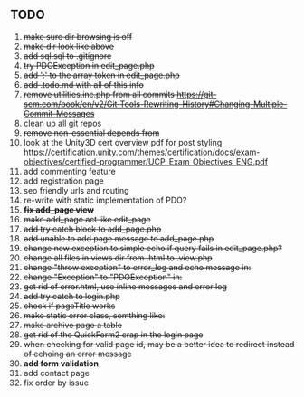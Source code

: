 ## TODO ##

1. <del>make sure dir browsing is off</del>
2. <del>make dir look like above</del>
3. <del>add sql.sql to .gitignore</del>
4. <del>try PDOException in edit_page.php</del>
5. <del>add ':' to the array token in edit_page.php</del>
6. <del>add .todo.md with all of this info</del>
7. <del>remove utilities.inc.php from all commits
	<https://git-scm.com/book/en/v2/Git-Tools-Rewriting-History#Changing-Multiple-Commit-Messages></del>
8. clean up all git repos
9. <del>remove non-essential depends from <startbootstrap></del>
10. look at the Unity3D cert overview pdf for post styling 
	<https://certification.unity.com/themes/certification/docs/exam-objectives/certified-programmer/UCP_Exam_Objectives_ENG.pdf>
11. add commenting feature
12. add registration page
13. seo friendly urls and routing
14. re-write with static implementation of PDO?
15. <del>__fix add_page view__</del>
16. <del>make add_page act like edit_page</del>
17. <del>add try catch block to add_page.php</del>
18. <del>add unable to add page message to add_page.php</del>
19. <del>change new exception to simple echo if query fails in edit_page.php?</del>
20. <del>change all files in views dir from .html to .view.php</del>
21. <del>change "throw exception" to error_log and echo message in:
22. <del>change "Exception" to "PDOException" in:
23. <del>get rid of error.html, use inline messages and error log</del>
24. <del>add try catch to login.php</del>
25. <del>check if pageTitle works</del>
26. <del>make static error class, somthing like:</del>
27. <del>make archive page a table</del>
28. <del>get rid of the QuickForm2 crap in the login page</del>
29. <del>when checking for valid page id, may be a better idea to redirect instead of echoing an error message</del>
30. <del>__add form validation__</del>
31. add contact page
32. fix order by issue
